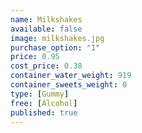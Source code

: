 ```yaml
---
name: Milkshakes
available: false
image: milkshakes.jpg
purchase_option: "1"
price: 0.95
cost_price: 0.38
container_water_weight: 919
container_sweets_weight: 0
type: [Gummy]
free: [Alcohol]
published: true
---
```

